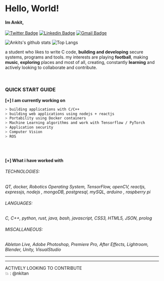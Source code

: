 # Hello, World!
#### Im Ankit, 
[![Twitter Badge](https://img.shields.io/badge/-@ankitdas2k-1ca0f1?style=flat-square&labelColor=1ca0f1&logo=twitter&logoColor=white&link=https://twitter.com/AnkitDas2k)](https://twitter.com/AnkitDas2k) [![Linkedin Badge](https://img.shields.io/badge/-ankitdas-blue?style=flat-square&logo=Linkedin&logoColor=white&link=https://www.linkedin.com/in/ankit-das-929513193/)](https://www.linkedin.com/in/ankit-das-929513193/)
[![Gmail Badge](https://img.shields.io/badge/-ankitdas2k@gmail.com-c14438?style=flat-square&logo=Gmail&logoColor=white&link=mailto:ankitdas2k@gmail.com)](mailto:ankitdas2k@gmail.com)
<br>
<p align=center>
<a>
  
![Ankits's github stats](https://github-readme-stats.vercel.app/api?username=nkitan&show_icons=true&hide_title=true&hide_rank=true&line_height=19) 
![Top Langs](https://github-readme-stats.vercel.app/api/top-langs/?username=nkitan&layout=compact)
</a>
</p>


a student who likes to write C code, **building and developing** secure systems, programs and tools.
my interests are playing **football**, making **music**, **exploring** places and most of all, creating, constantly **learning** and actively looking to collaborate and contribute.


<br>

### QUICK START GUIDE

**[+]  I am currently working on**
````bash
> building applications with C/C++
> building web applications using nodejs + reactjs
> Portability using Docker containers
> Machine Learning algorithms and work with Tensorflow / PyTorch
> Application security
> Computer Vision
> ROS
````

<br>
<br>

**[+]  What i have worked with**
<p>

###### TECHNOLOGIES:
*QT, docker, Robotics Operating System, TensorFlow, openCV, reactjs, expressjs, nodejs , mongoDB, postgresql, mySQL, arduino , raspberry pi*
<br>
###### LANGUAGES:
*C, C++, python, rust, java, bash, javascript, CSS3, HTML5, JSON, prolog*
<br>
###### MISCALLANEOUS:
*Ableton Live, Adobe Photoshop, Premiere Pro, After Effects, Lightroom, Blender, Unity, VisualStudio*
</p>

__________________________________________________
-------------------------------
ACTIVELY LOOKING TO CONTRIBUTE   
:boom: : @nkitan
